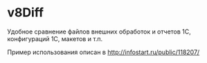 v8Diff
======

Удобное сравнение файлов внешних обработок и отчетов 1С, конфигураций 1С, макетов и т.п.

Пример использования описан в http://infostart.ru/public/118207/



